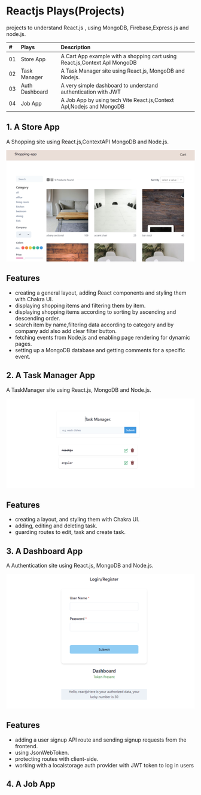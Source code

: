 # Reactjs Plays(Projects)
projects to understand React.js , using MongoDB, Firebase,Express.js and node.js.

|# | Plays        | Description                       |
| :-------- | :------- | :-------------------------------- |
|01| Store App     | A Cart App example with a shopping cart using React.js,Context ApI MongoDB |
|02| Task Manager  | A Task Manager site using React.js, MongoDB and Nodejs. |
|03| Auth Dashboard  | A very simple dashboard to understand authentication with JWT |
|04| Job App  | A Job App by using tech Vite React.js,Context ApI,Nodejs and MongoDB |

<!-- |02| |  | -->
 ## 1. A Store App

A Shopping site using React.js,ContextAPI MongoDB and Node.js.

![App Screenshot](store_app/shop_app.png)

## Features

- creating a general layout, adding React components and styling them with Chakra UI.
- displaying shopping items and filtering them by item.
- displaying shopping items according to sorting by ascending and descending order.
- search item by name,filtering data according to category and by company add also add clear   filter button.
- fetching events from Node.js and enabling page rendering for dynamic pages.
- setting up a MongoDB database and getting comments for a specific event.


 ## 2. A Task Manager App

A TaskManager site using React.js, MongoDB and Node.js.

![App Screenshot](task_manager/task_manager.png)


## Features

- creating a  layout,  and styling them with Chakra UI.
- adding, editing and deleting task.
- guarding routes to  edit,  task and create task.

 ## 3. A Dashboard App

A Authentication site using React.js, MongoDB and Node.js.

![App Screenshot](dashboard/auth.png)

## Features

- adding a user signup API route and sending signup requests from the frontend.
- using JsonWebToken.
- protecting routes with client-side.
- working with a localstorage auth provider with JWT token to log in users


 ## 4. A Job App





